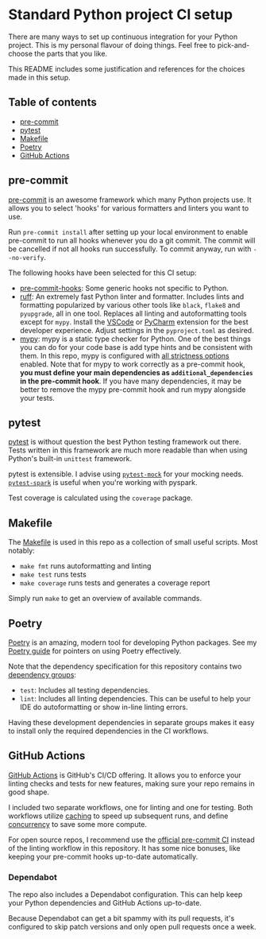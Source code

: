 # Standard Python project CI setup

There are many ways to set up continuous integration for your Python project. This is my personal flavour of doing things. Feel free to pick-and-choose the parts that you like.

This README includes some justification and references for the choices made in this setup.

## Table of contents
- [pre-commit](#pre-commit)
- [pytest](#pytest)
- [Makefile](#makefile)
- [Poetry](#poetry)
- [GitHub Actions](#github-actions)


## pre-commit

[pre-commit](https://pre-commit.com/) is an awesome framework which many Python projects use. It allows you to select 'hooks' for various formatters and linters you want to use.

Run `pre-commit install` after setting up your local environment to enable pre-commit to run all hooks whenever you do a git commit. The commit will be cancelled if not all hooks run successfully. To commit anyway, run with `--no-verify`.

The following hooks have been selected for this CI setup:

* [pre-commit-hooks](https://github.com/pre-commit/pre-commit-hooks): Some generic hooks not specific to Python.
* [ruff](https://github.com/charliermarsh/ruff/): An extremely fast Python linter and formatter. Includes lints and formatting popularized by various other tools like `black`, `flake8` and `pyupgrade`, all in one tool. Replaces all linting and autoformatting tools except for `mypy`. Install the [VSCode](https://marketplace.visualstudio.com/items?itemName=charliermarsh.ruff) or [PyCharm](https://plugins.jetbrains.com/plugin/20574-ruff) extension for the best developer experience. Adjust settings in the `pyproject.toml` as desired.
* [mypy](https://mypy.readthedocs.io/): mypy is a static type checker for Python. One of the best things you can do for your code base is add type hints and be consistent with them. In this repo, mypy is configured with [all strictness options](https://mypy.readthedocs.io/en/stable/command_line.html#cmdoption-mypy-strict) enabled. Note that for mypy to work correctly as a pre-commit hook, **you must define your main dependencies as `additional_dependencies` in the pre-commit hook**. If you have many dependencies, it may be better to remove the mypy pre-commit hook and run mypy alongside your tests.


## pytest

[pytest](https://docs.pytest.org/) is without question the best Python testing framework out there. Tests written in this framework are much more readable than when using Python's built-in `unittest` framework.

pytest is extensible. I advise using [`pytest-mock`](https://pytest-mock.readthedocs.io/) for your mocking needs. [`pytest-spark`](https://github.com/malexer/pytest-spark) is useful when you're working with pyspark.

Test coverage is calculated using the `coverage` package.


## Makefile

The [Makefile](https://www.gnu.org/software/make/manual/make.html) is used in this repo as a collection of small useful scripts. Most notably:

* `make fmt` runs autoformatting and linting
* `make test` runs tests
* `make coverage` runs tests and generates a coverage report

Simply run `make` to get an overview of available commands.


## Poetry

[Poetry](https://python-poetry.org/) is an amazing, modern tool for developing Python packages. See my [Poetry guide](https://github.com/stinodego/poetry-guide) for pointers on using Poetry effectively.

Note that the dependency specification for this repository contains two [dependency groups](https://python-poetry.org/docs/master/managing-dependencies/):

* `test`: Includes all testing dependencies.
* `lint`: Includes all linting dependencies. This can be useful to help your IDE do autoformatting or show in-line linting errors.

Having these development dependencies in separate groups makes it easy to install only the required dependencies in the CI workflows.

## GitHub Actions

[GitHub Actions](https://github.com/features/actions) is GitHub's CI/CD offering. It allows you to enforce your linting checks and tests for new features, making sure your repo remains in good shape.

I included two separate workflows, one for linting and one for testing. Both workflows utilize [caching](https://github.com/actions/cache) to speed up subsequent runs, and define [concurrency](https://docs.github.com/en/actions/using-jobs/using-concurrency) to save some more compute.

For open source repos, I recommend use the [official pre-commit CI](https://pre-commit.ci/) instead of the linting workflow in this repository. It has some nice bonuses, like keeping your pre-commit hooks up-to-date automatically.

### Dependabot

The repo also includes a Dependabot configuration. This can help keep your Python dependencies and GitHub Actions up-to-date.

Because Dependabot can get a bit spammy with its pull requests, it's configured to skip patch versions and only open pull requests once a week.
